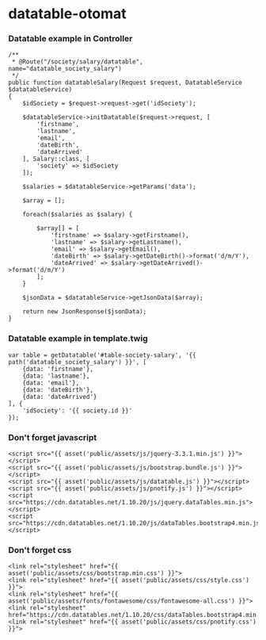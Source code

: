 # datatable-otomat

### Datatable example in Controller
    /**
     * @Route("/society/salary/datatable", name="datatable_society_salary")
     */
    public function datatableSalary(Request $request, DatatableService $datatableService)
    {
        $idSociety = $request->request->get('idSociety');
        
        $datatableService->initDatatable($request->request, [
            'firstname',
            'lastname',
            'email',
            'dateBirth',
            'dateArrived'
        ], Salary::class, [
            'society' => $idSociety
        ]);
        
        $salaries = $datatableService->getParams('data');
        
        $array = [];
        
        foreach($salaries as $salary) {
                        
            $array[] = [
                'firstname' => $salary->getFirstname(),
                'lastname' => $salary->getLastname(),
                'email' => $salary->getEmail(),
                'dateBirth' => $salary->getDateBirth()->format('d/m/Y'),
                'dateArrived' => $salary->getDateArrived()->format('d/m/Y')
            ];
        }

        $jsonData = $datatableService->getJsonData($array);
        
        return new JsonResponse($jsonData);
    }
    
### Datatable example in template.twig
    var table = getDatatable('#table-society-salary', '{{ path('datatable_society_salary') }}', [
        {data: 'firstname'},
        {data: 'lastname'},
        {data: 'email'},
        {data: 'dateBirth'},
        {data: 'dateArrived'}
    ], {
        'idSociety': '{{ society.id }}'
    });

### Don't forget javascript
    <script src="{{ asset('public/assets/js/jquery-3.3.1.min.js') }}"></script>
    <script src="{{ asset('public/assets/js/bootstrap.bundle.js') }}"></script>
    <script src="{{ asset('public/assets/js/datatable.js') }}"></script>    
    <script src="{{ asset('public/assets/js/pnotify.js') }}"></script>
    <script src="https://cdn.datatables.net/1.10.20/js/jquery.dataTables.min.js"></script>
    <script src="https://cdn.datatables.net/1.10.20/js/dataTables.bootstrap4.min.js"></script>
    
### Don't forget css
    <link rel="stylesheet" href="{{ asset('public/assets/css/bootstrap.min.css') }}">
    <link rel="stylesheet" href="{{ asset('public/assets/css/style.css') }}">
    <link rel="stylesheet" href="{{ asset('public/assets/fonts/fontawesome/css/fontawesome-all.css') }}">
    <link rel="stylesheet" href="https://cdn.datatables.net/1.10.20/css/dataTables.bootstrap4.min.css">
    <link rel="stylesheet" href="{{ asset('public/assets/css/pnotify.css') }}">
    

